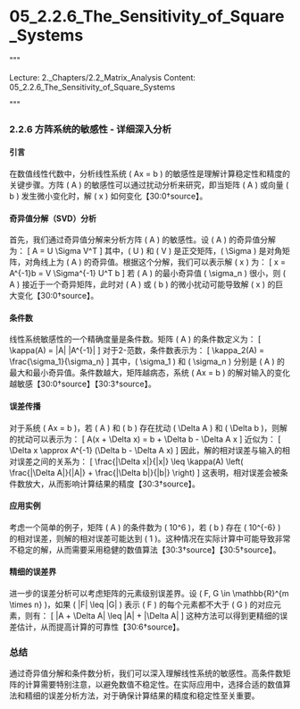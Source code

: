 # 05_2.2.6_The_Sensitivity_of_Square_Systems

"""

Lecture: 2._Chapters/2.2_Matrix_Analysis
Content: 05_2.2.6_The_Sensitivity_of_Square_Systems

"""

### 2.2.6 方阵系统的敏感性 - 详细深入分析

#### 引言
在数值线性代数中，分析线性系统 \( Ax = b \) 的敏感性是理解计算稳定性和精度的关键步骤。方阵 \( A \) 的敏感性可以通过扰动分析来研究，即当矩阵 \( A \) 或向量 \( b \) 发生微小变化时，解 \( x \) 如何变化【30:0†source】。

#### 奇异值分解（SVD）分析
首先，我们通过奇异值分解来分析方阵 \( A \) 的敏感性。设 \( A \) 的奇异值分解为：
\[ A = U \Sigma V^T \]
其中，\( U \) 和 \( V \) 是正交矩阵，\( \Sigma \) 是对角矩阵，对角线上为 \( A \) 的奇异值。根据这个分解，我们可以表示解 \( x \) 为：
\[ x = A^{-1}b = V \Sigma^{-1} U^T b \]
若 \( A \) 的最小奇异值 \( \sigma_n \) 很小，则 \( A \) 接近于一个奇异矩阵，此时对 \( A \) 或 \( b \) 的微小扰动可能导致解 \( x \) 的巨大变化【30:0†source】。

#### 条件数
线性系统敏感性的一个精确度量是条件数。矩阵 \( A \) 的条件数定义为：
\[ \kappa(A) = \|A\| \|A^{-1}\| \]
对于2-范数，条件数表示为：
\[ \kappa_2(A) = \frac{\sigma_1}{\sigma_n} \]
其中，\( \sigma_1 \) 和 \( \sigma_n \) 分别是 \( A \) 的最大和最小奇异值。条件数越大，矩阵越病态，系统 \( Ax = b \) 的解对输入的变化越敏感【30:0†source】【30:3†source】。

#### 误差传播
对于系统 \( Ax = b \)，若 \( A \) 和 \( b \) 存在扰动 \( \Delta A \) 和 \( \Delta b \)，则解的扰动可以表示为：
\[ A(x + \Delta x) = b + \Delta b - \Delta A x \]
近似为：
\[ \Delta x \approx A^{-1} (\Delta b - \Delta A x) \]
因此，解的相对误差与输入的相对误差之间的关系为：
\[ \frac{\|\Delta x\|}{\|x\|} \leq \kappa(A) \left( \frac{\|\Delta A\|}{\|A\|} + \frac{\|\Delta b\|}{\|b\|} \right) \]
这表明，相对误差会被条件数放大，从而影响计算结果的精度【30:3†source】。

#### 应用实例
考虑一个简单的例子，矩阵 \( A \) 的条件数为 \( 10^6 \)，若 \( b \) 存在 \( 10^{-6} \) 的相对误差，则解的相对误差可能达到 \( 1 \)。这种情况在实际计算中可能导致非常不稳定的解，从而需要采用稳健的数值算法【30:3†source】【30:5†source】。

#### 精细的误差界
进一步的误差分析可以考虑矩阵的元素级别误差界。设 \( F, G \in \mathbb{R}^{m \times n} \)，如果 \( |F| \leq |G| \) 表示 \( F \) 的每个元素都不大于 \( G \) 的对应元素，则有：
\[ |A + \Delta A| \leq |A| + |\Delta A| \]
这种方法可以得到更精细的误差估计，从而提高计算的可靠性【30:6†source】。

### 总结
通过奇异值分解和条件数分析，我们可以深入理解线性系统的敏感性。高条件数矩阵的计算需要特别注意，以避免数值不稳定性。在实际应用中，选择合适的数值算法和精细的误差分析方法，对于确保计算结果的精度和稳定性至关重要。